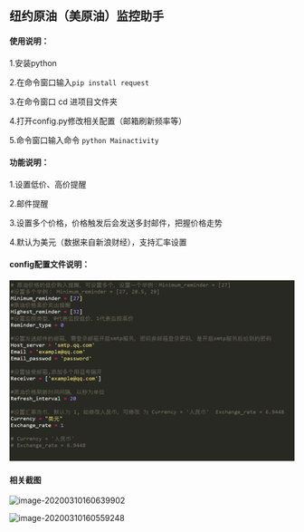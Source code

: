 ## 纽约原油（美原油）监控助手

#### 使用说明：

1.安装python

2.在命令窗口输入`pip install request`

3.在命令窗口 cd 进项目文件夹

4.打开config.py修改相关配置（邮箱刷新频率等）

5.命令窗口输入命令 `python Mainactivity` 

#### 功能说明：

1.设置低价、高价提醒

2.邮件提醒

3.设置多个价格，价格触发后会发送多封邮件，把握价格走势

4.默认为美元（数据来自新浪财经），支持汇率设置

#### config配置文件说明：

![image-20200310160206462](\picture\image-20200310160206462.png)

#### 相关截图

![image-20200310160639902](C:\Users\Colin\AppData\Roaming\Typora\typora-user-images\image-20200310160639902.png)

![image-20200310160559248](C:\Users\Colin\AppData\Roaming\Typora\typora-user-images\image-20200310160559248.png)